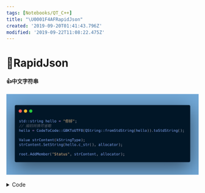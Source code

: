 ```yaml
---
tags: [Notebooks/QT_C++]
title: "\U0001F4AFRapidJson"
created: '2019-09-20T01:41:43.796Z'
modified: '2019-09-22T11:08:22.475Z'
---
```


# :100:RapidJson 

#### :+1:中文字符串
![Image](../attachments/code/050cc95f-0bce-41d5-bb3c-2bbeaee17764.png)
<details>
  <summary>Code</summary>
  <markdown>

```cpp
std::string hello = "你好";
// 编码转换可省略
hello = CodeToCode::GBKToUTF8(QString::fromStdString(hello)).toStdString();

Value strContent(kStringType);
strContent.SetString(hello.c_str(), allocator);

root.AddMember("Status", strContent, allocator);
```

  </markdown>
</details>




